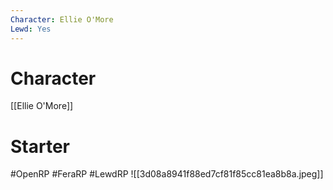 ```yaml
---
Character: Ellie O'More
Lewd: Yes
---
```

# Character
[[Ellie O'More]]

# Starter


#OpenRP #FeraRP #LewdRP
![[3d08a8941f88ed7cf81f85cc81ea8b8a.jpeg]]